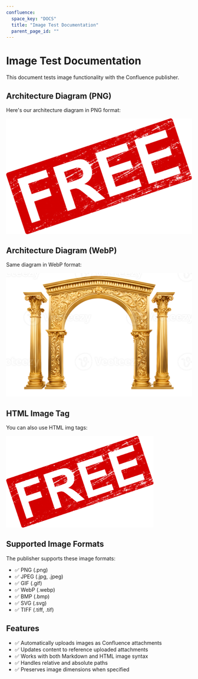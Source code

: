 ```yaml
---
confluence:
  space_key: "DOCS"
  title: "Image Test Documentation"
  parent_page_id: ""
---
```


# Image Test Documentation

This document tests image functionality with the Confluence publisher.

## Architecture Diagram (PNG)

Here's our architecture diagram in PNG format:

![Architecture PNG](images/architecture_diagram.png)

## Architecture Diagram (WebP)

Same diagram in WebP format:

![Architecture WebP](images/architecture_diagram.webp)

## HTML Image Tag

You can also use HTML img tags:

<img src="images/architecture_diagram.png" alt="Architecture Diagram" width="400">

## Supported Image Formats

The publisher supports these image formats:
- ✅ PNG (.png)
- ✅ JPEG (.jpg, .jpeg) 
- ✅ GIF (.gif)
- ✅ WebP (.webp)
- ✅ BMP (.bmp)
- ✅ SVG (.svg)
- ✅ TIFF (.tiff, .tif)

## Features

- ✅ Automatically uploads images as Confluence attachments
- ✅ Updates content to reference uploaded attachments  
- ✅ Works with both Markdown and HTML image syntax
- ✅ Handles relative and absolute paths
- ✅ Preserves image dimensions when specified
